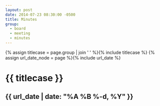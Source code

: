 ```yaml
---
layout: post
date: 2014-07-23 08:30:00 -0500
title: Minutes
group:
  - board
  - meeting
  - minutes
---
```


{% assign titlecase = page.group | join ' ' %}{% include titlecase %}
{% assign url_date_node = page %}{% include url_date %}
# {{ titlecase }}
## {{ url_date | date: "%A %B %-d, %Y" }}

